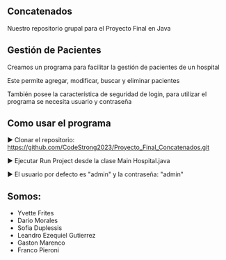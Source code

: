 
## Concatenados
<p> Nuestro repositorio grupal para el Proyecto Final en Java <p>

## Gestión de Pacientes
<p> Creamos un programa para facilitar la gestión de pacientes de un hospital<p>
<P> Este permite agregar, modificar, buscar y eliminar pacientes <p>
<p> También posee la característica de seguridad de login, para utilizar el programa se necesita usuario y contraseña <p>

## Como usar el programa
▶ Clonar el repositorio: https://github.com/CodeStrong2023/Proyecto_Final_Concatenados.git <p>
▶ Ejecutar Run Project desde la clase Main Hospital.java <p>
▶ El usuario por defecto es "admin" y la contraseña: "admin" <p>

## Somos:
* Yvette Frites
* Dario Morales
* Sofia Duplessis
* Leandro Ezequiel Gutierrez  
* Gaston Marenco
* Franco Pieroni 


